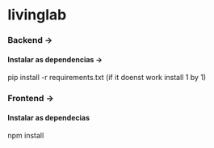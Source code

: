 # livinglab

### Backend ->
#### Instalar as dependencias ->
pip install -r requirements.txt
(if it doenst work install 1 by 1)
### Frontend ->
#### Instalar as dependecias
npm install
